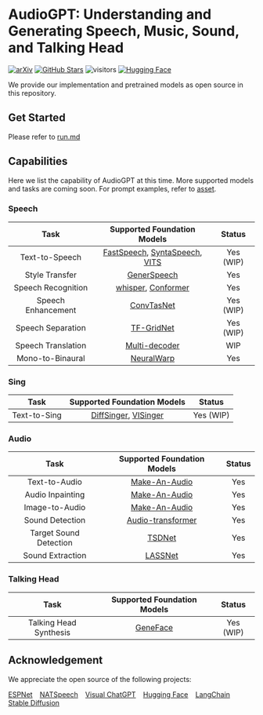 # AudioGPT: Understanding and Generating Speech, Music, Sound, and Talking Head

[![arXiv](https://img.shields.io/badge/arXiv-Paper-<COLOR>.svg)](https://arxiv.org/abs/2304.12995)
[![GitHub Stars](https://img.shields.io/github/stars/AIGC-Audio/AudioGPT?style=social)](https://github.com/AIGC-Audio/AudioGPT)
![visitors](https://visitor-badge.glitch.me/badge?page_id=AIGC-Audio.AudioGPT)
[![Hugging Face](https://img.shields.io/badge/%F0%9F%A4%97%20Hugging%20Face-blue)](https://huggingface.co/spaces/AIGC-Audio/AudioGPT)

We provide our implementation and pretrained models as open source in this repository.

## Get Started

Please refer to [run.md](run.md)

## Capabilities

Here we list the capability of AudioGPT at this time. More supported models and tasks are coming soon. For prompt examples, refer to [asset](assets/README.md).

### Speech

|        Task        |        Supported Foundation Models        |  Status   |
| :----------------: | :---------------------------------------: | :-------: |
|   Text-to-Speech   | [FastSpeech](), [SyntaSpeech](), [VITS]() | Yes (WIP) |
|   Style Transfer   |              [GenerSpeech]()              |    Yes    |
| Speech Recognition |        [whisper](), [Conformer]()         |    Yes    |
| Speech Enhancement |              [ConvTasNet]()               | Yes (WIP) |
| Speech Separation  |              [TF-GridNet]()               | Yes (WIP) |
| Speech Translation |             [Multi-decoder]()             |    WIP    |
|  Mono-to-Binaural  |              [NeuralWarp]()               |    Yes    |

### Sing

|     Task     | Supported Foundation Models  |  Status   |
| :----------: | :--------------------------: | :-------: |
| Text-to-Sing | [DiffSinger](), [VISinger]() | Yes (WIP) |

### Audio

|          Task          | Supported Foundation Models | Status |
| :--------------------: | :-------------------------: | :----: |
|     Text-to-Audio      |      [Make-An-Audio]()      |  Yes   |
|    Audio Inpainting    |      [Make-An-Audio]()      |  Yes   |
|     Image-to-Audio     |      [Make-An-Audio]()      |  Yes   |
|    Sound Detection     |    [Audio-transformer]()    |  Yes   |
| Target Sound Detection |         [TSDNet]()          |  Yes   |
|    Sound Extraction    |         [LASSNet]()         |  Yes   |

### Talking Head

|          Task          | Supported Foundation Models |  Status   |
| :--------------------: | :-------------------------: | :-------: |
| Talking Head Synthesis |        [GeneFace]()         | Yes (WIP) |

## Acknowledgement

We appreciate the open source of the following projects:

[ESPNet](https://github.com/espnet/espnet) &#8194;
[NATSpeech](https://github.com/NATSpeech/NATSpeech) &#8194;
[Visual ChatGPT](https://github.com/microsoft/visual-chatgpt) &#8194;
[Hugging Face](https://github.com/huggingface) &#8194;
[LangChain](https://github.com/hwchase17/langchain) &#8194;
[Stable Diffusion](https://github.com/CompVis/stable-diffusion) &#8194;
